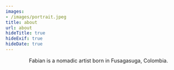 ```yaml
---
images:
- /images/portrait.jpeg
title: about
url: about
hideTitle: true
hideExif: true
hideDate: true
---
```


<div align="center">
	<p>
        Fabian is a nomadic artist born in Fusagasuga, Colombia.
	</p>
</div>

